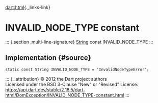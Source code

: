 [dart:html](../../dart-html/dart-html-library){._links-link}

INVALID\_NODE\_TYPE constant
============================

::: {.section .multi-line-signature}
[String](../../dart-core/string-class) const INVALID\_NODE\_TYPE
:::

Implementation {#source}
--------------

``` {.language-dart data-language="dart"}
static const String INVALID_NODE_TYPE = 'InvalidNodeTypeError';
```

::: {._attribution}
© 2012 the Dart project authors\
Licensed under the BSD 3-Clause \"New\" or \"Revised\" License.\
<https://api.dart.dev/stable/2.18.5/dart-html/DomException/INVALID_NODE_TYPE-constant.html>
:::
